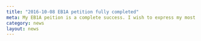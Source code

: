 ```yaml
---
title: "2016-10-08 EB1A petition fully completed"
meta: My EB1A peition is a complete success. I wish to express my most sincere gratitude and appreciation to experts around the world who kindly provided recommendation letters for my EB1A petition. The whole process would not be that quick and smooth without your help.
category: news
layout: news
---
```

